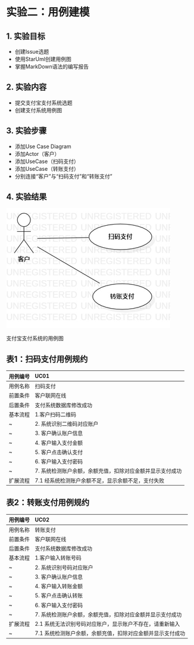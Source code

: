 # 实验二：用例建模

## 1. 实验目标

- 创建Issue选题
- 使用StarUml创建用例图
- 掌握MarkDown语法的编写报告

## 2. 实验内容

- 提交支付宝支付系统选题
- 创建支付系统用例图
 
## 3. 实验步骤

- 添加Use Case Diagram
- 添加Actor（客户） 
- 添加UseCase（扫码支付） 
- 添加UseCase（转账支付） 
- 分别连接“客户”与“扫码支付”和“转账支付”  

## 4. 实验结果

![用例图](./Lab2.jpg)

支付宝支付系统的用例图

## 表1：扫码支付用例规约  

用例编号  | UC01 | 
-|:-|   
用例名称  | 扫码支付  | 
前置条件  | 客户联网在线   | 
后置条件  | 支付系统数据库修改成功  | 
基本流程  | 1.客户扫码二维码 | 
~| 2. 系统识别二维码对应账户|- 
~| 3. 客户确认账户信息  | 
~| 4. 客户输入支付金额  | 
~| 5. 客户点击确认支付  | 
~| 6. 客户输入支付密码  | 
~| 7. 系统检测账户余额，余额充值，扣除对应金额并显示支付成功   | 
扩展流程  | 7.1 经系统检测账户余额不足，显示余额不足，支付失败  | 
## 表2：转账支付用例规约   
 
用例编号  | UC02 | 
-|:-|  
用例名称  | 转账支付  | 
前置条件  | 客户联网在线  | 
后置条件  | 支付系统数据库修改成功  | 
基本流程  | 1.客户输入转账号码| 
~| 2. 系统识别号码对应账户 
~| 3. 客户确认账户信息  | 
~| 4. 客户输入转账金额  | 
~| 5. 客户点击确认转账  | 
~| 6. 客户输入支付密码  | 
~| 7. 系统检测账户余额，余额充值，扣除对应金额并显示支付成功 | 
扩展流程  | 2.1 系统无法识别号码对应账户，显示账户不存在，请重新输入 | 
~| 7.1 系统检测账户余额，余额充值，扣除对应金额并显示支付成功 | 
